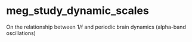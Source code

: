 # meg_study_dynamic_scales
On the relationship between 1/f and periodic brain dynamics (alpha-band oscillations)

